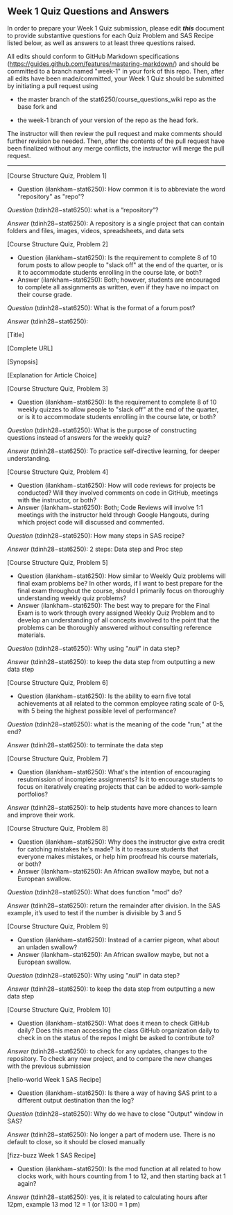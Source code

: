 ## Week 1 Quiz Questions and Answers

In order to prepare your Week 1 Quiz submission, please edit ***this*** document to provide substantive questions for each Quiz Problem and SAS Recipe listed below, as well as answers to at least three questions raised.

All edits should conform to GitHub Markdown specifications (https://guides.github.com/features/mastering-markdown/) and should be committed to a branch named "week-1" in your fork of this repo. Then, after all edits have been made/committed, your Week 1 Quiz should be submitted by initiating a pull request using

- the master branch of the stat6250/course_questions_wiki repo as the base fork and

- the week-1 branch of your version of the repo as the head fork.

The instructor will then review the pull request and make comments should further revision be needed. Then, after the contents of the pull request have been finalized without any merge conflicts, the instructor will merge the pull request.



********************************************************************************



[Course Structure Quiz, Problem 1]
- Question (ilankham−stat6250): How common it is to abbreviate the word "repository" as "repo"?

*Question* (tdinh28−stat6250): what is a “repository”?

*Answer* (tdinh28−stat6250): A repository is a single project that can contain folders and files, images, videos, spreadsheets, and data sets


[Course Structure Quiz, Problem 2]
- Question (ilankham−stat6250): Is the requirement to complete 8 of 10 forum posts to allow people to "slack off" at the end of the quarter, or is it to accommodate students enrolling in the course late, or both?
- Answer (ilankham−stat6250): Both; however, students are encouraged to complete all assignments as written, even if they have no impact on their course grade.

*Question* (tdinh28−stat6250): What is the format of a forum post?

*Answer* (tdinh28−stat6250):

 [Title] 

 [Complete URL] 

 [Synopsis]

 [Explanation for Article Choice]


[Course Structure Quiz, Problem 3]
- Question (ilankham−stat6250): Is the requirement to complete 8 of 10 weekly quizzes to allow people to "slack off" at the end of the quarter, or is it to accommodate students enrolling in the course late, or both?

*Question* (tdinh28−stat6250): What is the purpose of constructing questions instead of answers for the weekly quiz?

*Answer* (tdinh28−stat6250): To practice self-directive learning, for deeper understanding. 

[Course Structure Quiz, Problem 4]
- Question (ilankham−stat6250): How will code reviews for projects be conducted? Will they involved comments on code in GitHub, meetings with the instructor, or both?
- Answer (ilankham−stat6250): Both; Code Reviews will involve 1:1 meetings with the instructor held through Google Hangouts, during which project code will discussed and commented.

*Question* (tdinh28−stat6250): How many steps in SAS recipe?

*Answer* (tdinh28−stat6250): 2 steps: Data step and Proc step



[Course Structure Quiz, Problem 5]
- Question (ilankham−stat6250): How similar to Weekly Quiz problems will final exam problems be? In other words, if I want to best prepare for the final exam throughout the course, should I primarily focus on thoroughly understanding weekly quiz problems?
- Answer (ilankham−stat6250): The best way to prepare for the Final Exam is to work through every assigned Weekly Quiz Problem and to develop an understanding of all concepts involved to the point that the problems can be thoroughly answered without consulting reference materials.

*Question* (tdinh28−stat6250): Why using "_null_" in data step? 

*Answer* (tdinh28−stat6250): to keep the data step from outputting a new data step




[Course Structure Quiz, Problem 6]
- Question (ilankham−stat6250): Is the ability to earn five total achievements at all related to the common employee rating scale of 0-5, with 5 being the highest possible level of performance?

*Question* (tdinh28−stat6250): what is the meaning of the code "run;" at the end?

*Answer* (tdinh28−stat6250): to terminate the data step



[Course Structure Quiz, Problem 7]
- Question (ilankham−stat6250): What's the intention of encouraging resubmission of incomplete assignments? Is it to encourage students to focus on iteratively creating projects that can be added to work-sample portfolios?

*Answer* (tdinh28−stat6250): to help students have more chances to learn and improve their work.


[Course Structure Quiz, Problem 8]
- Question (ilankham−stat6250): Why does the instructor give extra credit for catching mistakes he's made? Is it to reassure students that everyone makes mistakes, or help him proofread his course materials, or both?
- Answer (ilankham−stat6250): An African swallow maybe, but not a European swallow.

*Question* (tdinh28−stat6250): What does function "mod" do?

*Answer* (tdinh28−stat6250): return the remainder after division. In the SAS example, it’s used to test if the number is divisible by 3 and 5


[Course Structure Quiz, Problem 9]
- Question (ilankham−stat6250): Instead of a carrier pigeon, what about an unladen swallow?
- Answer (ilankham−stat6250): An African swallow maybe, but not a European swallow.

*Question* (tdinh28−stat6250): Why using "_null_" in data step? 

*Answer* (tdinh28−stat6250): to keep the data step from outputting a new data step

[Course Structure Quiz, Problem 10]
- Question (ilankham−stat6250): What does it mean to check GitHub daily? Does this mean accessing the class GitHub organization daily to check in on the status of the repos I might be asked to contribute to?

*Answer* (tdinh28−stat6250): to check for any updates, changes to the repository. To check any new project, and to compare the new changes with the previous submission

[hello-world Week 1 SAS Recipe]
- Question (ilankham−stat6250): Is there a way of having SAS print to a different output destination than the log?

*Question* (tdinh28−stat6250): Why do we have to close "Output" window in SAS?

*Answer* (tdinh28−stat6250): No longer a part of modern use. There is no default to close, so it should be closed manually


[fizz-buzz Week 1 SAS Recipe]
- Question (ilankham−stat6250): Is the mod function at all related to how clocks work, with hours counting from 1 to 12, and then starting back at 1 again?

*Answer* (tdinh28−stat6250): yes, it is related to calculating hours after 12pm, example 13 mod 12 = 1  (or 13:00 = 1 pm)

